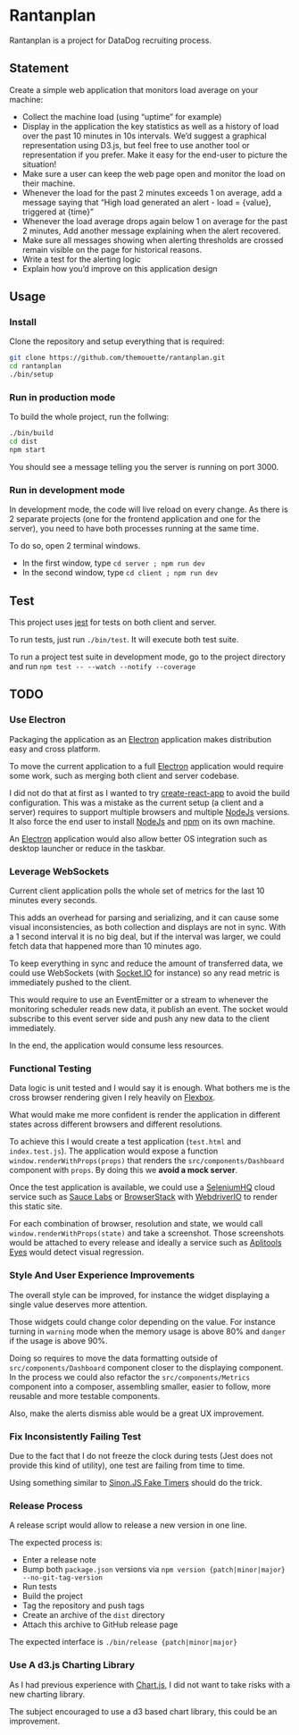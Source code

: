Rantanplan
==========

Rantanplan is a project for DataDog recruiting process.

## Statement

Create a simple web application that monitors load average on your machine:

* Collect the machine load (using “uptime” for example)
* Display in the application the key statistics as well as a history of load
  over the past 10 minutes in 10s intervals. We’d suggest a graphical
  representation using D3.js, but feel free to use another tool or
  representation if you prefer. Make it easy for the end-user to picture the
  situation!
* Make sure a user can keep the web page open and monitor the load on their
  machine.
* Whenever the load for the past 2 minutes exceeds 1 on average, add a message
  saying that “High load generated an alert - load = {value}, triggered at
  {time}”
* Whenever the load average drops again below 1 on average for the past 2
  minutes, Add another message explaining when the alert recovered.
* Make sure all messages showing when alerting thresholds are crossed remain
  visible on the page for historical reasons.
* Write a test for the alerting logic
* Explain how you’d improve on this application design

## Usage

### Install

Clone the repository and setup everything that is required:

``` sh
git clone https://github.com/themouette/rantanplan.git
cd rantanplan
./bin/setup
```

### Run in production mode

To build the whole project, run the follwing:

``` sh
./bin/build
cd dist
npm start
```

You should see a message telling you the server is running on port 3000.

### Run in development mode

In development mode, the code will live reload on every change.
As there is 2 separate projects (one for the frontend application and one for
the server), you need to have both processes running at the same time.

To do so, open 2 terminal windows.

* In the first window, type `cd server ; npm run dev`
* In the second window, type `cd client ; npm run dev`

## Test

This project uses [jest](https://facebook.github.io/jest/) for tests on both
client and server.

To run tests, just run `./bin/test`. It will execute both test suite.

To run a project test suite in development mode, go to the project directory and
run `npm test -- --watch --notify --coverage`

## TODO

### Use Electron

Packaging the application as an [Electron][electron] application makes
distribution easy and cross platform.

To move the current application to a full [Electron][electron] application would
require some work, such as merging both client and server codebase.

I did not do that at first as I wanted to try [create-react-app][cra] to avoid
the build configuration. This was a mistake as the current setup (a client and a
server) requires to support multiple browsers and multiple [NodeJs][nodejs]
versions. It also force the end user to install [NodeJs][nodejs] and [npm][npm]
on its own machine.

An [Electron][electron] application would also allow better OS integration such
as desktop launcher or reduce in the taskbar.

### Leverage WebSockets

Current client application polls the whole set of metrics for the last 10
minutes every seconds.

This adds an overhead for parsing and serializing, and it can cause some visual
inconsistencies, as both collection and displays are not in sync. With a 1
second interval it is no big deal, but if the interval was larger, we could
fetch data that happened more than 10 minutes ago.

To keep everything in sync and reduce the amount of transferred data, we could
use WebSockets (with [Socket.IO][socketio] for instance) so any read metric is
immediately pushed to the client.

This would require to use an EventEmitter or a stream to whenever the monitoring
scheduler reads new data, it publish an event. The socket would subscribe to
this event server side and push any new data to the client immediately.

In the end, the application would consume less resources.

### Functional Testing

Data logic is unit tested and I would say it is enough. What bothers me is the
cross browser rendering given I rely heavily on [Flexbox][flexbox].

What would make me more confident is render the application in different states
across different browsers and different resolutions.

To achieve this I would create a test application (`test.html` and
`index.test.js`).
The application would expose a function `window.renderWithProps(props)` that
renders the `src/components/Dashboard` component with `props`. By doing this we
**avoid a mock server**.

Once the test application is available, we could use a [SeleniumHQ][selenium]
cloud service such as [Sauce Labs][saucelabs] or [BrowserStack][browserstack]
with [WebdriverIO][webdriverio] to render this static site.

For each combination of browser, resolution and state, we would call
`window.renderWithProps(state)` and take a screenshot. Those screenshots would
be attached to every release and ideally a service such as [Aplitools
Eyes][applitools] would detect visual regression.

### Style And User Experience Improvements

The overall style can be improved, for instance the widget displaying a single
value deserves more attention.

Those widgets could change color depending on the value. For instance turning in
`warning` mode when the memory usage is above 80% and `danger` if the usage is
above 90%.

Doing so requires to move the data formatting outside of
`src/components/Dashboard` component closer to the displaying component.
In the process we could also refactor the `src/components/Metrics` component
into a composer, assembling smaller, easier to follow, more reusable and more
testable components.

Also, make the alerts dismiss able would be a great UX improvement.

### Fix Inconsistently Failing Test

Due to the fact that I do not freeze the clock during tests (Jest does not
provide this kind of utility), one test are failing from time to time.

Using something similar to [Sinon.JS Fake
Timers](http://sinonjs.org/releases/v1.17.7/fake-timers/) should do the trick.

### Release Process

A release script would allow to release a new version in one line.

The expected process is:

- Enter a release note
- Bump both `package.json` versions via
  `npm version {patch|minor|major} --no-git-tag-version`
- Run tests
- Build the project
- Tag the repository and push tags
- Create an archive of the `dist` directory
- Attach this archive to GitHub release page

The expected interface is `./bin/release {patch|minor|major}`

### Use A d3.js Charting Library

As I had previous experience with [Chart.js][chartjs], I did not want to take
risks with a new charting library.

The subject encouraged to use a d3 based chart library, this could be an
improvement.


[cra]: https://github.com/facebook/create-react-app
[electron]: https://electronjs.org/
[nodejs]: https://nodejs.org/
[npm]: https://www.npmjs.com/
[socketio]: https://socket.io/
[flexbox]: https://css-tricks.com/snippets/css/a-guide-to-flexbox/
[selenium]: https://www.seleniumhq.org/
[webdriverio]: http://webdriver.io/
[saucelabs]: https://saucelabs.com/
[browserstack]: https://www.browserstack.com/
[applitools]: https://applitools.com/
[chartjs]: https://www.chartjs.org
